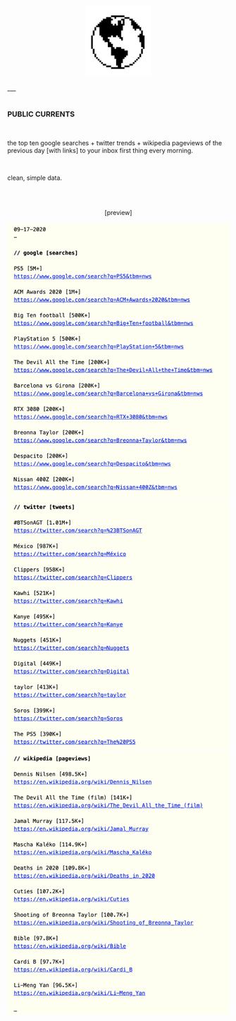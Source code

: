 <html>
  <p align="center">
    <img src="/_/the_world.png" alt=""    width="150"/>
  </p>
___
</html>

<br/>
<br/>

### PUBLIC CURRENTS

<br/>

the top ten google searches + twitter trends + wikipedia pageviews of the previous day [with links] to your inbox first thing every morning.

</br>

clean, simple data.

<br/>
<br/>

<html>
  <p align="center">
    [preview]
    <br/>
    <br/>
    <img src="/_/google.png" alt="" width="600"/>
    <img src="/_/twitter.png" alt="" width="600"/>
    <img src="/_/wikipedia.png" alt="" width="600"/>
   </p>
  </html>
